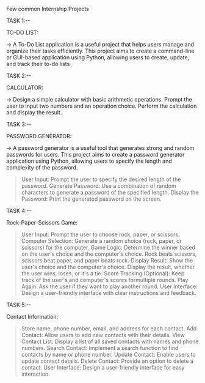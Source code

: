 Few common Internship Projects


TASK 1:--

TO-DO LIST:

-> A To-Do List application is a useful project that helps users manage and organize their tasks efficiently. This project aims to create a command-line or GUI-based application using Python, allowing users to create, update, and track their to-do lists


TASK 2:--

CALCULATOR:

-> Design a simple calculator with basic arithmetic operations. Prompt the user to input two numbers and an operation choice. Perform the calculation and display the result.


TASK 3:--

PASSWORD GENERATOR:

-> A password generator is a useful tool that generates strong and random passwords for users. This project aims to create a password generator application using Python, allowing users to specify the length and complexity of the password.
> User Input: Prompt the user to specify the desired length of the password.
> Generate Password: Use a combination of random characters to generate a password of the specified length.
> Display the Password: Print the generated password on the screen.


TASK 4:--

Rock-Paper-Scissors Game:

> User Input: Prompt the user to choose rock, paper, or scissors.
> Computer Selection: Generate a random choice (rock, paper, or scissors) for the computer.
> Game Logic: Determine the winner based on the user's choice and the computer's choice. Rock beats scissors, scissors beat paper, and paper beats rock.
> Display Result: Show the user's choice and the computer's choice. Display the result, whether the user wins, loses, or it's a tie.
> Score Tracking (Optional): Keep track of the user's and computer's scores formultiple rounds.
> Play Again: Ask the user if they want to play another round.
> User Interface: Design a user-friendly interface with clear instructions and feedback.


TASK 5:--

Contact Information:

> Store name, phone number, email, and address for each contact.
> Add Contact: Allow users to add new contacts with their details.
> View Contact List: Display a list of all saved contacts with names and phone numbers.
> Search Contact: Implement a search function to find contacts by name or phone number.
> Update Contact: Enable users to update contact details.
> Delete Contact: Provide an option to delete a contact.
> User Interface: Design a user-friendly interface for easy interaction.
